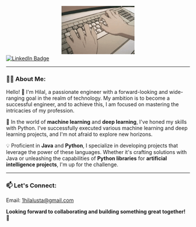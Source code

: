 <div id="header" align="center">
  <img src="https://github.com/hilalusta1/hilalusta1/blob/main/F89e.gif" width="200"/>
</div>
<div id="badges">
  <a href="https://www.linkedin.com/in/1hilalusta">
    <img src="https://img.shields.io/badge/LinkedIn-blue?style=for-the-badge&logo=linkedin&logoColor=white" alt="LinkedIn Badge"/></a>
</div>

---
### 👩‍💻 About Me:
Hello! 👋 
I'm Hilal, a passionate engineer with a forward-looking and wide-ranging goal in the realm of technology. My ambition is to become a successful engineer, and to achieve this, I am focused on mastering the intricacies of my profession.

🚀 In the world of **machine learning** and **deep learning**, I've honed my skills with Python. I've successfully executed various machine learning and deep learning projects, and I'm not afraid to explore new horizons.

💡 Proficient in **Java** and **Python**, I specialize in developing projects that leverage the power of these languages. Whether it's crafting solutions with Java or unleashing the capabilities of **Python libraries** for **artificial intelligence projects**, I'm up for the challenge.

---

### 📫 Let's Connect:

Email: 1hilalusta@gmail.com

**Looking forward to collaborating and building something great together!** 🚀
